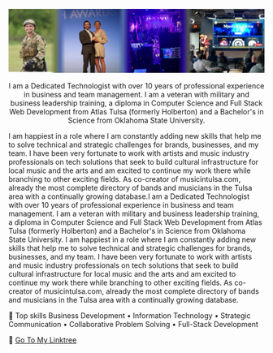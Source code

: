 ![image](/NathanHallSoftwareEngineerBusinessWebDeveloper.jpeg)

<p align="center">I am a Dedicated Technologist with over 10 years of professional experience in business and team management. I am a veteran with military and business leadership training, a diploma in Computer Science and Full Stack Web Development from Atlas Tulsa (formerly Holberton) and a Bachelor's in Science from Oklahoma State University.</p>

I am happiest in a role where I am constantly adding new skills that help me to solve technical and strategic challenges for brands, businesses, and my team. I have been very fortunate to work with artists and music industry professionals on tech solutions that seek to build cultural infrastructure for local music and the arts and am excited to continue my work there while branching to other exciting fields. As co-creator of musicintulsa.com, already the most complete directory of bands and musicians in the Tulsa area with a continually growing database.I am a Dedicated Technologist with over 10 years of professional experience in business and team management. I am a veteran with military and business leadership training, a diploma in Computer Science and Full Stack Web Development from Atlas Tulsa (formerly Holberton) and a Bachelor's in Science from Oklahoma State University. I am happiest in a role where I am constantly adding new skills that help me to solve technical and strategic challenges for brands, businesses, and my team. I have been very fortunate to work with artists and music industry professionals on tech solutions that seek to build cultural infrastructure for local music and the arts and am excited to continue my work there while branching to other exciting fields. As co-creator of musicintulsa.com, already the most complete directory of bands and musicians in the Tulsa area with a continually growing database.

🔧 Top skills
Business Development • Information Technology • Strategic Communication • Collaborative Problem Solving • Full-Stack Development

🔗 [Go To My Linktree]([https://duckduckgo.com](https://www.linktr.ee/itsjusthall))
